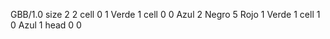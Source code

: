 <gs-board> GBB/1.0
size 2 2
cell 0 1 Verde 1 
cell 0 0 Azul 2 Negro 5 Rojo 1 Verde 1 
cell 1 0 Azul 1 
head 0 0
 </gs-board>